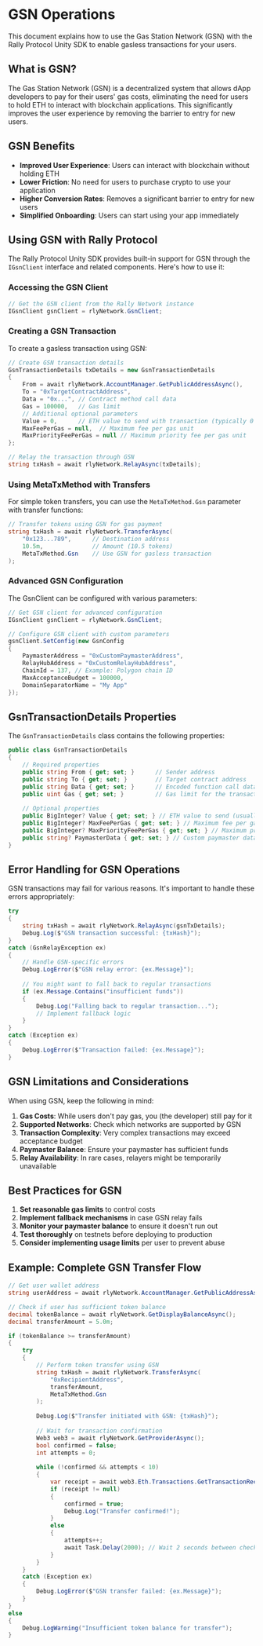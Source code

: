 # GSN Operations

This document explains how to use the Gas Station Network (GSN) with the Rally Protocol Unity SDK to enable gasless transactions for your users.

## What is GSN?

The Gas Station Network (GSN) is a decentralized system that allows dApp developers to pay for their users' gas costs, eliminating the need for users to hold ETH to interact with blockchain applications. This significantly improves the user experience by removing the barrier to entry for new users.

## GSN Benefits

- **Improved User Experience**: Users can interact with blockchain without holding ETH
- **Lower Friction**: No need for users to purchase crypto to use your application
- **Higher Conversion Rates**: Removes a significant barrier to entry for new users
- **Simplified Onboarding**: Users can start using your app immediately

## Using GSN with Rally Protocol

The Rally Protocol Unity SDK provides built-in support for GSN through the `IGsnClient` interface and related components. Here's how to use it:

### Accessing the GSN Client

```csharp
// Get the GSN client from the Rally Network instance
IGsnClient gsnClient = rlyNetwork.GsnClient;
```

### Creating a GSN Transaction

To create a gasless transaction using GSN:

```csharp
// Create GSN transaction details
GsnTransactionDetails txDetails = new GsnTransactionDetails
{
    From = await rlyNetwork.AccountManager.GetPublicAddressAsync(),
    To = "0xTargetContractAddress",
    Data = "0x...", // Contract method call data
    Gas = 100000,   // Gas limit
    // Additional optional parameters
    Value = 0,      // ETH value to send with transaction (typically 0 for token transfers)
    MaxFeePerGas = null,  // Maximum fee per gas unit
    MaxPriorityFeePerGas = null // Maximum priority fee per gas unit
};

// Relay the transaction through GSN
string txHash = await rlyNetwork.RelayAsync(txDetails);
```

### Using MetaTxMethod with Transfers

For simple token transfers, you can use the `MetaTxMethod.Gsn` parameter with transfer functions:

```csharp
// Transfer tokens using GSN for gas payment
string txHash = await rlyNetwork.TransferAsync(
    "0x123...789",      // Destination address
    10.5m,              // Amount (10.5 tokens)
    MetaTxMethod.Gsn    // Use GSN for gasless transaction
);
```

### Advanced GSN Configuration

The GsnClient can be configured with various parameters:

```csharp
// Get GSN client for advanced configuration
IGsnClient gsnClient = rlyNetwork.GsnClient;

// Configure GSN client with custom parameters
gsnClient.SetConfig(new GsnConfig 
{
    PaymasterAddress = "0xCustomPaymasterAddress",
    RelayHubAddress = "0xCustomRelayHubAddress",
    ChainId = 137, // Example: Polygon chain ID
    MaxAcceptanceBudget = 100000,
    DomainSeparatorName = "My App"
});
```

## GsnTransactionDetails Properties

The `GsnTransactionDetails` class contains the following properties:

```csharp
public class GsnTransactionDetails
{
    // Required properties
    public string From { get; set; }      // Sender address
    public string To { get; set; }        // Target contract address
    public string Data { get; set; }      // Encoded function call data
    public uint Gas { get; set; }         // Gas limit for the transaction
    
    // Optional properties
    public BigInteger? Value { get; set; } // ETH value to send (usually 0)
    public BigInteger? MaxFeePerGas { get; set; } // Maximum fee per gas unit (EIP-1559)
    public BigInteger? MaxPriorityFeePerGas { get; set; } // Maximum priority fee (EIP-1559)
    public string? PaymasterData { get; set; } // Custom paymaster data if needed
}
```

## Error Handling for GSN Operations

GSN transactions may fail for various reasons. It's important to handle these errors appropriately:

```csharp
try
{
    string txHash = await rlyNetwork.RelayAsync(gsnTxDetails);
    Debug.Log($"GSN transaction successful: {txHash}");
}
catch (GsnRelayException ex)
{
    // Handle GSN-specific errors
    Debug.LogError($"GSN relay error: {ex.Message}");
    
    // You might want to fall back to regular transactions
    if (ex.Message.Contains("insufficient funds"))
    {
        Debug.Log("Falling back to regular transaction...");
        // Implement fallback logic
    }
}
catch (Exception ex)
{
    Debug.LogError($"Transaction failed: {ex.Message}");
}
```

## GSN Limitations and Considerations

When using GSN, keep the following in mind:

1. **Gas Costs**: While users don't pay gas, you (the developer) still pay for it
2. **Supported Networks**: Check which networks are supported by GSN
3. **Transaction Complexity**: Very complex transactions may exceed acceptance budget
4. **Paymaster Balance**: Ensure your paymaster has sufficient funds
5. **Relay Availability**: In rare cases, relayers might be temporarily unavailable

## Best Practices for GSN

1. **Set reasonable gas limits** to control costs
2. **Implement fallback mechanisms** in case GSN relay fails
3. **Monitor your paymaster balance** to ensure it doesn't run out
4. **Test thoroughly** on testnets before deploying to production
5. **Consider implementing usage limits** per user to prevent abuse

## Example: Complete GSN Transfer Flow

```csharp
// Get user wallet address
string userAddress = await rlyNetwork.AccountManager.GetPublicAddressAsync();

// Check if user has sufficient token balance
decimal tokenBalance = await rlyNetwork.GetDisplayBalanceAsync();
decimal transferAmount = 5.0m;

if (tokenBalance >= transferAmount)
{
    try
    {
        // Perform token transfer using GSN
        string txHash = await rlyNetwork.TransferAsync(
            "0xRecipientAddress",
            transferAmount,
            MetaTxMethod.Gsn
        );
        
        Debug.Log($"Transfer initiated with GSN: {txHash}");
        
        // Wait for transaction confirmation
        Web3 web3 = await rlyNetwork.GetProviderAsync();
        bool confirmed = false;
        int attempts = 0;
        
        while (!confirmed && attempts < 10)
        {
            var receipt = await web3.Eth.Transactions.GetTransactionReceipt.SendRequestAsync(txHash);
            if (receipt != null)
            {
                confirmed = true;
                Debug.Log("Transfer confirmed!");
            }
            else
            {
                attempts++;
                await Task.Delay(2000); // Wait 2 seconds between checks
            }
        }
    }
    catch (Exception ex)
    {
        Debug.LogError($"GSN transfer failed: {ex.Message}");
    }
}
else
{
    Debug.LogWarning("Insufficient token balance for transfer");
}
```

